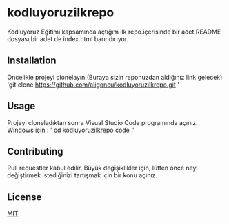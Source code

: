 # kodluyoruzilkrepo
Kodluyoruz Eğitimi kapsamında açtığım ilk repo.içerisinde bir adet README dosyası,bir adet de index.html barındırıyor.
## Installation 
Öncelikle projeyi clonelayın.(Buraya sizin reponuzdan aldığınız link gelecek)
'git clone https://github.com/aligoncu/kodluyoruzilkrepo.git '
## Usage
Projeyi cloneladıktan sonra Visual Studio Code programında açınız.
Windows için :
' cd kodluyoruzilkrepo
code .'
## Contributing
Pull requestler kabul edilir. Büyük değişiklikler için, lütfen önce neyi değiştirmek istediğinizi tartışmak için bir konu açınız.
## License
[MIT](https://choosealicense.com/licenses/mit/)
